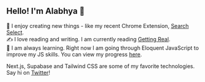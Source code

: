 ## Hello! I'm Alabhya 👋

🔧 I enjoy creating new things - like my recent Chrome Extension, [Search Select](https://chrome.google.com/webstore/detail/search-select/ijpalmkmpikekpglgjacfnaecdidhmgn).  
✍️ I love reading and writing. I am currently reading [Getting Real](https://basecamp.com/books/getting-real).  
📖 I am always learning. Right now I am going through Eloquent JavaScript to improve my JS skills. You can view my progress [here](https://github.com/alabhyajindal/eloquent). 

Next.js, Supabase and Tailwind CSS are some of my favorite technologies. Say hi on [Twitter](https://twitter.com/alabhyajindal)!

